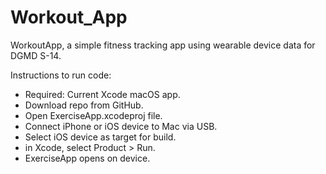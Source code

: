 # Workout_App

WorkoutApp, a simple fitness tracking app using wearable device data for DGMD S-14. 

Instructions to run code:
- Required: Current Xcode macOS app.
- Download repo from GitHub.
- Open ExerciseApp.xcodeproj file.
- Connect iPhone or iOS device to Mac via USB.
- Select iOS device as target for build.
- in Xcode, select Product > Run.
- ExerciseApp opens on device.
